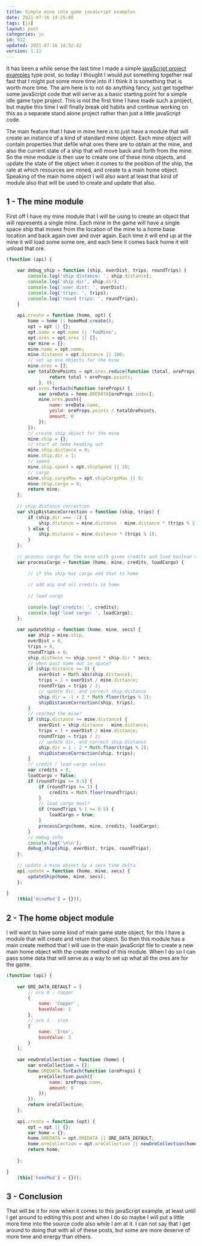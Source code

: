 ```yaml
---
title: Simple mine idle game javaScript examples
date: 2021-07-16 14:25:00
tags: [js]
layout: post
categories: js
id: 912
updated: 2021-07-16 14:52:42
version: 1.11
---
```


It has been a while sense the last time I made a simple [javaScript project examples](/2021/04/02/js-javascript-example/) type post, so today I thought I would put something together real fast that I might put some more time into if I think it is something that is worth more time. The aim here is to not do anything fancy, just get together some javaScript code that will serve as a basic starting point for a simple idle game type project. This is not the first time I have made such a project, but maybe this time I will finally break old habits and continue working on this as a separate stand alone project rather than just a little javaScript code.

The main feature that I have in mine here is to just have a module that will create an instance of a kind of standard mine object. Each mine object will contain properties that defile what ores there are to obtain at the mine, and also the current state of a ship that will move back and forth from the mine. So the mine module is then use to create one of these mine objects, and update the state of the object when it comes to the position of the ship, the rate at which resources are mined, and create to a main home object. Speaking of the main home object I will also want at least that kind of module also that will be used to create and update that also.

<!-- more -->


## 1 - The mine module

First off I have my mine module that I will be using to create an object that will represents a single mine. Each mine in the game will have a single space ship that moves from the location of the mine to a home base location and back again over and over again. Each time it will end up at the mine it will load some some ore, and each time it comes back home it will unload that ore.

```js
(function (api) {
 
    var debug_ship = function (ship, overDist, trips, roundTrips) {
        console.log('ship distance: ', ship.distance);
        console.log('ship dir', ship.dir);
        console.log('over dist: ', overDist);
        console.log('trips: ', trips);
        console.log('round trips: ', roundTrips);
    }
 
    api.create = function (home, opt) {
        home = home || homeMod.create();
        opt = opt || {};
        opt.name = opt.name || 'fooMine';
        opt.ores = opt.ores || [];
        var mine = {};
        mine.name = opt.name;
        mine.distance = opt.distance || 100;
        // set up ore objects for the mine
        mine.ores = [];
        var totalOrePoints = opt.ores.reduce(function (total, oreProps) {
                return total + oreProps.points;
            }, 0);
        opt.ores.forEach(function (oreProps) {
            var oreData = home.OREDATA[oreProps.index];
            mine.ores.push({
                name: oreData.name,
                yeild: oreProps.points / totalOrePoints,
                amount: 0
            });
        });
        // create ship object for the mine
        mine.ship = {};
        // start at home heading out
        mine.ship.distance = 0;
        mine.ship.dir = 1;
        // speed
        mine.ship.speed = opt.shipSpeed || 10;
        // cargo
        mine.ship.cargoMax = opt.shipCargoMax || 5;
        mine.ship.cargo = 0;
        return mine;
    };
 
    // ship distance correction
    var shipDistanceCorrection = function (ship, trips) {
        if (ship.dir === -1) {
            ship.distance = mine.distance - mine.distance * (trips % 1);
        } else {
            ship.distance = mine.distance * (trips % 1);
        }
    };
 
    // process cargo for the mine with given credits and load boolean values
    var processCargo = function (home, mine, credits, loadCargo) {
 
        // if the ship has cargo add that to home
 
        // add any and all credits to home
 
        // load cargo
 
        console.log('credits: ', credits);
        console.log('load cargo: ', loadCargo);
    };
 
    var updateShip = function (home, mine, secs) {
        var ship = mine.ship,
        overDist = 0,
        trips = 0,
        roundTrips = 0;
        ship.distance += ship.speed * ship.dir * secs;
        // when past home out in space?
        if (ship.distance <= 0) {
            overDist = Math.abs(ship.distance);
            trips = 1 + overDist / mine.distance;
            roundTrips = trips / 2;
            // update dir, and correct ship.distance
            ship.dir = -1 + 2 * Math.floor(trips % 2);
            shipDistanceCorrection(ship, trips);
        }
        // reached the mine?
        if (ship.distance >= mine.distance) {
            overDist = ship.distance - mine.distance;
            trips = 1 + overDist / mine.distance;
            roundTrips = trips / 2;
            // update dir, and correct ship.distance
            ship.dir = 1 - 2 * Math.floor(trips % 2);
            shipDistanceCorrection(ship, trips);
        }
        // credit / load cargo values
        var credits = 0,
        loadCargo = false;
        if (roundTrips >= 0.5) {
            if (roundTrips >= 1) {
                credits = Math.floor(roundTrips);
            }
            // load cargo bool?
            if (roundTrips % 1 >= 0.5) {
                loadCargo = true;
            }
            processCargo(home, mine, credits, loadCargo);
        }
        // debug info
        console.log('\n\n');
        debug_ship(ship, overDist, trips, roundTrips);
    };
 
    // update a mine object by a secs time delta
    api.update = function (home, mine, secs) {
        updateShip(home, mine, secs);
    };
 
}
    (this['mineMod'] = {}));
```

## 2 - The home object module

I will want to have some kind of main game state object, for this I have a module that will create and return that object. So then this module has a main create method that I will use in the main javaScript file to create a new main home object with the create method of this module. When I do so I can pass some data that will serve as a way to set up what all the ores are for the game.

```js
(function (api) {
 
    var ORE_DATA_DEFAULT = [
        // ore 0 - copper
        {
            name: 'Copper',
            baseValue: 1
        },
        // ore 1 - iron
        {
            name: 'Iron',
            baseValue: 3
        }
    ];
 
    var newOreCollection = function (home) {
        var oreCollection = [];
        home.OREDATA.forEach(function (oreProps) {
            oreCollection.push({
                name: oreProps.name,
                amount: 0
            });
        });
        return oreCollection;
    };
 
    api.create = function (opt) {
        opt = opt || {};
        var home = {};
        home.OREDATA = opt.OREDATA || ORE_DATA_DEFAULT;
        home.oreCollection = opt.oreCollection || newOreCollection(home);
        return home;
 
    };
 
}
    (this['homeMod'] = {}));
```

## 3 - Conclusion

That will be it for now when it comes to this javaScript example, at least until I get around to editing this post and when I do so maybe I will put a little more time into the source code also while I am at it. I can not say that I get around to doing that with all of these posts, but some are more deserve of more time and energy than others.
